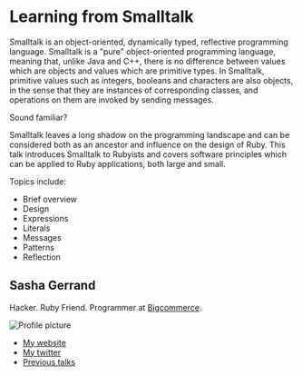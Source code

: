 # Learning from Smalltalk

Smalltalk is an object-oriented, dynamically typed, reflective programming language. 
Smalltalk is a "pure" object-oriented programming language, meaning that, unlike 
Java and C++, there is no difference between values which are objects and values 
which are primitive types. In Smalltalk, primitive values such as integers, booleans 
and characters are also objects, in the sense that they are instances of corresponding 
classes, and operations on them are invoked by sending messages.

Sound familiar?

Smalltalk leaves a long shadow on the programming landscape and can be considered 
both as an ancestor and influence on the design of Ruby.  This talk introduces 
Smalltalk to Rubyists and covers software principles which can be applied to Ruby 
applications, both large and small.

Topics include:
* Brief overview
* Design
* Expressions
* Literals
* Messages
* Patterns
* Reflection

## Sasha Gerrand

Hacker. Ruby Friend. Programmer at [Bigcommerce](https://www.bigcommerce.com).

![Profile picture](https://raw.github.com/sgerrand/rubyconfau-2014-cfp/learning-from-smalltalk/talk-sasha_gerrand-learning_from_smalltalk/profile_picture.jpg)

- [My website](http://sgerrand.com)
- [My twitter](https://twitter.com/sgerrand)
- [Previous talks](https://slid.es/sgerrand)
